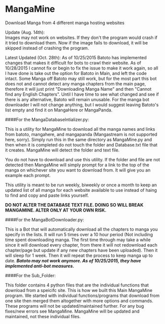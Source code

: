 # MangaMine

Download Manga from 4 different manga hosting websites




Update (Aug. 14th):  
Images may not work on websites. If they don't the program would crash if it tried to download them. Now if the image fails to download, it will be skipped instead of crashing the program.

Latest Updated (Oct. 28th):
As of 10/25/2015 Batoto has implemented changes that makes it difficult for bots to crawl their website. As of 10/28/2015 I cannot fix or begin to fix the issue to make it work again, so all I have done is take out the option for Batoto in Main, and left the code intact. Some Manga off Batoto may still work, but for the most part this bot does not and cannot detect any manga chapters from the main page, therefore it will just print "Downloading Manga Name" and then "Cannot find any English Chapters". Until I have time to see what changed and see if there is any alternative, Batoto will remain unusable.
For the manga bot downloader I will not change anything, but I would suggest leaving Batoto's list empty and find it on MangaHere or MangaPanda.


####For the MangaDatabaseIntializer.py:

  This is a utility for MangaMine to download all the manga names and links from batoto, mangahere, and mangapanda (Mangastream is not supported here, sorry). Simply run this in the same directory as MangaMine.py and then when it is completed do not touch the folder and Database.txt file that it creates. MangaMine will detect the folder and text file.
  
  You do not have to download and use this utility. If the folder and file are not detected then MangaMine will simply prompt for a link to the top of the manga on whichever site you want to download from. It will give you an example each prompt.

  This utility is meant to be run weekly, biweekly or once a month to keep an updated list of all manga for each website available to use instead of haing to find and copy and paste links yourself.

**DO NOT ALTER THE DATABASE TEXT FILE. DOING SO WILL BREAK MANGAMINE. ALTER ONLY AT YOUR OWN RISK.**


####For the MangaBotDownloader.py:

  This is a Bot that will automatically download all the chapters to manga you specify in the lists. It will run 5 times over a 10 hour period (Not including time spent downloading manga. The first time through may take a while since it will download every chapter, from there it will not redownload each chapter/page but update if any new chapters have been uploaded). Then it will sleep for 1 week. Then it will repeat the process to keep manga up to date.
  ***Batoto may not work anymore. As of 10/25/2015, they have implemented anti-bot measures.***
  
####For the Sub_Folder:

  This folder contains 4 python files that are the individual functions that download from a speicifc site. This is how we built this Main MangaMine program. We started with individual functions/programs that download from one site then merged them altogether with more options and commands. These programs will not be updated/maintained further. For any bug fixes/new errors see MangaMine. MangaMine will be updated and maintained, not these individual files.
